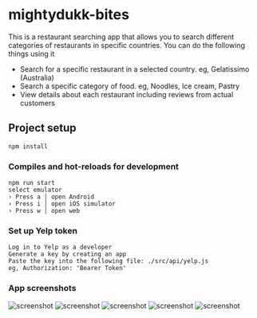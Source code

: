 # mightydukk-bites
This is a restaurant searching app that allows you to search different categories of restaurants in specific countries. You can do the following things using it
 - Search for a specific restaurant in a selected country. eg, Gelatissimo (Australia)
 - Search a specific category of food. eg, Noodles, Ice cream, Pastry
 - View details about each restaurant including reviews from actual customers

## Project setup
```
npm install
```

### Compiles and hot-reloads for development
```
npm run start
select emulator 
› Press a │ open Android
› Press i │ open iOS simulator
› Press w │ open web
```

### Set up Yelp token
```
Log in to Yelp as a developer
Generate a key by creating an app
Paste the key into the following file: ./src/api/yelp.js
eg, Authorization: 'Bearer Token'
```

### App screenshots

![screenshot](./assets/screenshots/Simulator%20Screenshot%20-%20iPhone%2014%20Pro%20Max%20-%202023-11-28%20at%2014.47.44.png)
![screenshot](./assets/screenshots/Simulator%20Screenshot%20-%20iPhone%2014%20Pro%20Max%20-%202023-11-28%20at%2014.48.08.png)
![screenshot](./assets/screenshots/Simulator%20Screenshot%20-%20iPhone%2014%20Pro%20Max%20-%202023-11-28%20at%2014.48.13.png)
![screenshot](./assets/screenshots/Simulator%20Screenshot%20-%20iPhone%2014%20Pro%20Max%20-%202023-11-28%20at%2014.48.27.png)
![screenshot](./assets/screenshots/Simulator%20Screenshot%20-%20iPhone%2014%20Pro%20Max%20-%202023-11-28%20at%2014.48.31.png)

